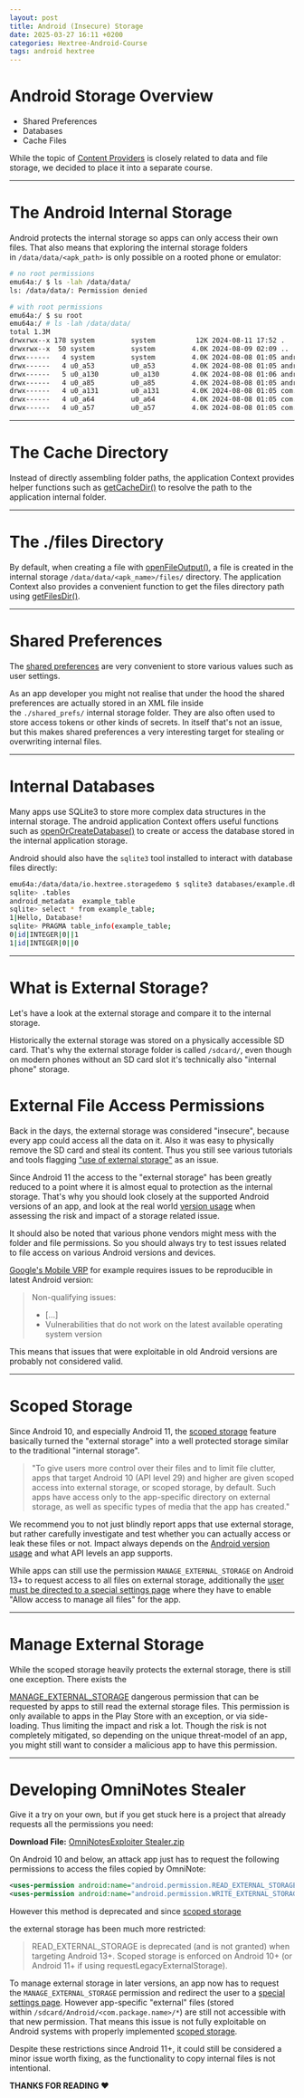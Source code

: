 ```yaml
---
layout: post
title: Android (Insecure) Storage
date: 2025-03-27 16:11 +0200
categories: Hextree-Android-Course
tags: android hextree
---
```

# **Android Storage Overview**

- Shared Preferences
- Databases
- Cache Files

While the topic of [Content Providers](https://app.hextree.io/courses/content-provider) is closely related to data and file storage, we decided to place it into a separate course.

---

# **The Android Internal Storage**

Android protects the internal storage so apps can only access their own files. That also means that exploring the internal storage folders in `/data/data/<apk_path>` is only possible on a rooted phone or emulator:

```bash
# no root permissions
emu64a:/ $ ls -lah /data/data/
ls: /data/data/: Permission denied

# with root permissions
emu64a:/ $ su root
emu64a:/ # ls -lah /data/data/
total 1.3M
drwxrwx--x 178 system         system          12K 2024-08-11 17:52 .
drwxrwx--x  50 system         system         4.0K 2024-08-09 02:09 ..
drwx------   4 system         system         4.0K 2024-08-08 01:05 android
drwx------   4 u0_a53         u0_a53         4.0K 2024-08-08 01:05 android.auto_generated_rro_vendor__
drwx------   5 u0_a130        u0_a130        4.0K 2024-08-08 01:06 android.ext.services
drwx------   4 u0_a85         u0_a85         4.0K 2024-08-08 01:05 android.ext.shared
drwx------   4 u0_a131        u0_a131        4.0K 2024-08-08 01:05 com.android.adservices.api
drwx------   4 u0_a64         u0_a64         4.0K 2024-08-08 01:05 com.android.apps.tag
drwx------   4 u0_a57         u0_a57         4.0K 2024-08-08 01:05 com.android.backupconf
```

---

# **The Cache Directory**

Instead of directly assembling folder paths, the application Context provides helper functions such as [getCacheDir()](https://developer.android.com/reference/android/content/Context#getCacheDir()) to resolve the path to the application internal folder.

---

# **The ./files Directory**

By default, when creating a file with [openFileOutput()](https://developer.android.com/reference/android/content/Context#openFileOutput(java.lang.String,%20int)), a file is created in the internal storage `/data/data/<apk_name>/files/` directory. The application Context also provides a convenient function to get the files directory path using [getFilesDir()](https://developer.android.com/reference/android/content/Context#getFilesDir()).

---

# **Shared Preferences**

The [shared preferences](https://developer.android.com/training/data-storage/shared-preferences) are very convenient to store various values such as user settings.

As an app developer you might not realise that under the hood the shared preferences are actually stored in an XML file inside the `./shared_prefs/` internal storage folder. They are also often used to store access tokens or other kinds of secrets. In itself that's not an issue, but this makes shared preferences a very interesting target for stealing or overwriting internal files.

---

# **Internal Databases**

Many apps use SQLite3 to store more complex data structures in the internal storage. The android application Context offers useful functions such as [openOrCreateDatabase()](https://developer.android.com/reference/android/content/Context#openOrCreateDatabase(java.lang.String,%20int,%20android.database.sqlite.SQLiteDatabase.CursorFactory,%20android.database.DatabaseErrorHandler)) to create or access the database stored in the internal application storage.

Android should also have the `sqlite3` tool installed to interact with database files directly:

```bash
emu64a:/data/data/io.hextree.storagedemo $ sqlite3 databases/example.db
sqlite> .tables
android_metadata  example_table
sqlite> select * from example_table;
1|Hello, Database!
sqlite> PRAGMA table_info(example_table;
0|id|INTEGER|0||1
1|id|INTEGER|0||0
```

---

# **What is External Storage?**

Let's have a look at the external storage and compare it to the internal storage.

Historically the external storage was stored on a physically accessible SD card. That's why the external storage folder is called `/sdcard/`, even though on modern phones without an SD card slot it's technically also "internal phone" storage.

# **External File Access Permissions**

Back in the days, the external storage was considered "insecure", because every app could access all the data on it. Also it was easy to physically remove the SD card and steal its content. Thus you still see various tutorials and tools flagging ["use of external storage"](https://developer.android.com/privacy-and-security/risks/sensitive-data-external-storage) as an issue.

Since Android 11 the access to the "external storage" has been greatly reduced to a point where it is almost equal to protection as the internal storage. That's why you should look closely at the supported Android versions of an app, and look at the real world [version usage](https://apilevels.com/) when assessing the risk and impact of a storage related issue.

It should also be noted that various phone vendors might mess with the folder and file permissions. So you should always try to test issues related to file access on various Android versions and devices.

[Google's Mobile VRP](https://bughunters.google.com/about/rules/android-friends/6618732618186752/google-mobile-vulnerability-reward-program-rules) for example requires issues to be reproducible in latest Android version:

> Non-qualifying issues:
> 
> - [...]
> - Vulnerabilities that do not work on the latest available operating system version

This means that issues that were exploitable in old Android versions are probably not considered valid.

---

# **Scoped Storage**

Since Android 10, and especially Android 11, the [scoped storage](https://source.android.com/docs/core/storage/scoped) feature basically turned the "external storage" into a well protected storage similar to the traditional "internal storage".

> "To give users more control over their files and to limit file clutter, apps that target Android 10 (API level 29) and higher are given scoped access into external storage, or scoped storage, by default. Such apps have access only to the app-specific directory on external storage, as well as specific types of media that the app has created."
> 

We recommend you to not just blindly report apps that use external storage, but rather carefully investigate and test whether you can actually access or leak these files or not. Impact always depends on the [Android version usage](https://apilevels.com/) and what API levels an app supports.

While apps can still use the permission `MANAGE_EXTERNAL_STORAGE` on Android 13+ to request access to all files on external storage, additionally the [user must be directed to a special settings page](https://developer.android.com/training/data-storage/manage-all-files) where they have to enable "Allow access to manage all files" for the app.

---

# **Manage External Storage**

While the scoped storage heavily protects the external storage, there is still one exception. There exists the

[MANAGE_EXTERNAL_STORAGE](https://developer.android.com/training/data-storage/manage-all-files) dangerous permission that can be requested by apps to still read the external storage files. This permission is only available to apps in the Play Store with an exception, or via side-loading. Thus limiting the impact and risk a lot. Though the risk is not completely mitigated, so depending on the unique threat-model of an app, you might still want to consider a malicious app to have this permission.

---

# **Developing OmniNotes Stealer**

Give it a try on your own, but if you get stuck here is a project that already requests all the permissions you need:

**Download File:** [OmniNotesExploiter Stealer.zip](https://storage.googleapis.com/hextree_prod_image_uploads/media/uploads/insecure-storage/OmniNotesExploiter%20Stealer.zip)

On Android 10 and below, an attack app just has to request the following permissions to access the files copied by OmniNote:

```xml
<uses-permission android:name="android.permission.READ_EXTERNAL_STORAGE" />
<uses-permission android:name="android.permission.WRITE_EXTERNAL_STORAGE" />
```

However this method is deprecated and since [scoped storage](https://source.android.com/docs/core/storage/scoped)

the external storage has been much more restricted:

> READ_EXTERNAL_STORAGE is deprecated (and is not granted) when targeting Android 13+. Scoped storage is enforced on Android 10+ (or Android 11+ if using requestLegacyExternalStorage).
> 

To manage external storage in later versions, an app now has to request the `MANAGE_EXTERNAL_STORAGE` permission and redirect the user to a [special settings page](https://developer.android.com/training/data-storage/manage-all-files). However app-specific "external" files (stored within `/sdcard/Android/<com.package.name>/*`) are still not accessible with that new permission. That means this issue is not fully exploitable on Android systems with properly implemented [scoped storage](https://source.android.com/docs/core/storage/scoped).

Despite these restrictions since Android 11+, it could still be considered a minor issue worth fixing, as the functionality to copy internal files is not intentional.

**THANKS FOR READING ❤️**


